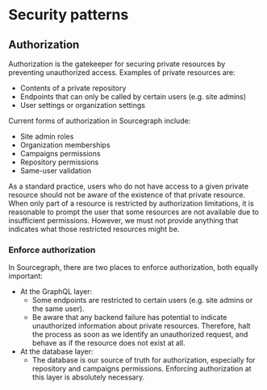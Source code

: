 # Security patterns

## Authorization

Authorization is the gatekeeper for securing private resources by preventing unauthorized access. Examples of private resources are: 

- Contents of a private repository
- Endpoints that can only be called by certain users (e.g. site admins)
- User settings or organization settings

Current forms of authorization in Sourcegraph include:

 - Site admin roles
 - Organization memberships
 - Campaigns permissions
 - Repository permissions
 - Same-user validation

As a standard practice, users who do not have access to a given private resource should not be aware of the existence of that private resource. When only part of a resource is restricted by authorization limitations, it is reasonable to prompt the user that some resources are not available due to insufficient permissions. However, we must not provide anything that indicates what those restricted resources might be.

### Enforce authorization

In Sourcegraph, there are two places to enforce authorization, both equally important:

- At the GraphQL layer:
    - Some endpoints are restricted to certain users (e.g. site admins or the same user).
    - Be aware that any backend failure has potential to indicate unauthorized information about private resources. Therefore, halt the process as soon as we identify an unauthorized request, and behave as if the resource does not exist at all.
- At the database layer:
    - The database is our source of truth for authorization, especially for repository and campaigns permissions. Enforcing authorization at this layer is absolutely necessary.
